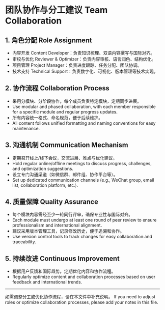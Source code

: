 # 团队协作与分工建议 Team Collaboration

## 1. 角色分配 Role Assignment

- 内容开发 Content Developer：负责知识梳理、双语内容撰写与国际对齐。
- 审校与优化 Reviewer & Optimizer：负责内容审核、语言润色、结构优化。
- 项目管理 Project Manager：负责进度跟踪、任务分配、团队协调。
- 技术支持 Technical Support：负责数字化、可视化、版本管理等技术实现。

## 2. 协作流程 Collaboration Process

- 采用分模块、分阶段协作，每个成员负责特定模块，定期同步进展。
- Use modular and phased collaboration, with each member responsible for a specific module and regular progress updates.
- 所有内容统一格式、命名规范，便于后续维护。
- All content follows unified formatting and naming conventions for easy maintenance.

## 3. 沟通机制 Communication Mechanism

- 定期召开线上/线下会议，交流进展、难点与优化建议。
- Hold regular online/offline meetings to discuss progress, challenges, and optimization suggestions.
- 设立专门沟通渠道（如微信群、邮件组、协作平台等）。
- Set up dedicated communication channels (e.g., WeChat group, email list, collaboration platform, etc.).

## 4. 质量保障 Quality Assurance

- 每个模块内容需经至少一轮同行评审，确保专业性与国际对齐。
- Each module must undergo at least one round of peer review to ensure professionalism and international alignment.
- 建议采用版本管理工具，记录修改历史，便于追溯和协作。
- Use version control tools to track changes for easy collaboration and traceability.

## 5. 持续改进 Continuous Improvement

- 根据用户反馈和国际趋势，定期优化内容和协作流程。
- Regularly optimize content and collaboration processes based on user feedback and international trends.

---

如需调整分工或优化协作流程，请在本文件中补充说明。
If you need to adjust roles or optimize collaboration processes, please add your notes in this file.
